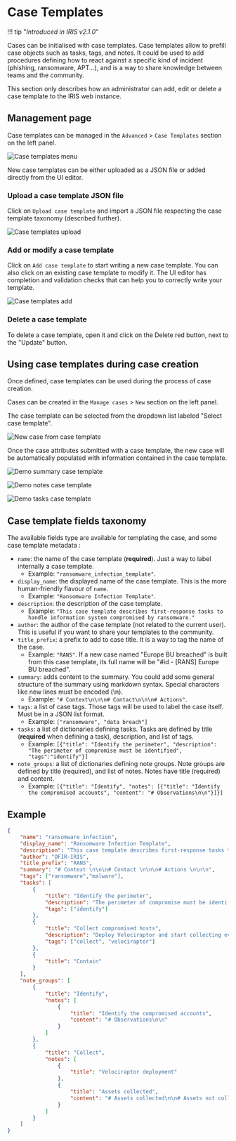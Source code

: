# Case Templates 

!!! tip "*Introduced in IRIS v2.1.0*"

Cases can be initialised with case templates. Case templates allow to prefill case objects such as tasks, tags, and notes.
It could be used to add procedures defining how to react against a specific kind of incident (phishing, ransomware, APT...), and is a way to share knowledge between teams and the community. 

This section only describes how an administrator can add, edit or delete a case template to the IRIS web instance.  

## Management page

Case templates can be managed in the ``Advanced`` > ``Case Templates`` section on the left panel. 

![Case templates menu](../_static/ct_menu.png)

New case templates can be either uploaded as a JSON file or added directly from the UI editor.

### Upload a case template JSON file

Click on ``Upload case template`` and import a JSON file respecting the case template taxonomy (described further).

![Case templates upload](../_static/ct_upload.png)

### Add or modify a case template

Click on ``Add case template`` to start writing a new case template. You can also click on an existing case template to modify it.
The UI editor has completion and validation checks that can help you to correctly write your template.

![Case templates add](../_static/ct_editor.png)

### Delete a case template

To delete a case template, open it and click on the Delete red button, next to the "Update" button.

## Using case templates during case creation

Once defined, case templates can be used during the process of case creation.

Cases can be created in the ``Manage cases`` > ``New`` section on the left panel.

The case template can be selected from the dropdown list labeled "Select case template".

![New case from case template](../_static/ct_new_case.png)

Once the case attributes submitted with a case template, the new case will be automatically populated with information contained in the case template.

![Demo summary case template](../_static/ct_demo_summary.png)

![Demo notes case template](../_static/ct_demo_notes.png)

![Demo tasks case template](../_static/ct_demo_tasks.png)

## Case template fields taxonomy 

The available fields type are available for templating the case, and some case template metadata : 

- ``name``: the name of the case template (**required**). Just a way to label internally a case template. 
    - Example: ``"ransomware_infection_template"``.
- ``display_name``: the displayed name of the case template. This is the more human-friendly flavour of ``name``.
    - Example: ``"Ransomware Infection Template"``.
- ``description``: the description of the case template.
    - Example: ``"This case template describes first-response tasks to handle information system compromised by ransomware."``
- ``author``: the author of the case template (not related to the current user). This is useful if you want to share your templates to the community.
- ``title_prefix``: a prefix to add to case title. It is a way to tag the name of the case.
    - Example: ``"RANS"``. If a new case named "Europe BU breached" is built from this case template, its full name will be "#id - [RANS] Europe BU breached".
- ``summary``: adds content to the summary. You could add some general structure of the summary using markdown syntax. Special characters like new lines must be encoded (\n).
    - Example: ``"# Context\n\n\n# Contact\n\n\n# Actions"``.
- ``tags``: a list of case tags. Those tags will be used to label the case itself. Must be in a JSON list format.
    - Example: ``["ransomware", "data breach"]``
- ``tasks``: a list of dictionaries defining tasks. Tasks are defined by title (**required** when defining a task), description, and list of tags.
    - Example: ``[{"title": "Identify the perimeter", "description": "The perimeter of compromise must be identified", "tags":"identify"}]``
- ``note_groups``: a list of dictionaries defining note groups. Note groups are defined by title (required), and list of notes. Notes have title (required) and content.
    - Example: ``[{"title": "Identify", "notes": [{"title": "Identify the compromised accounts", "content": "# Observations\n\n"}]}]``

## Example 

```json title="Case template example"
{
    "name": "ransomware_infection",
    "display_name": "Ransomware Infection Template",
    "description": "This case template describes first-response tasks to handle information system compromised by a ransomware.",
    "author": "DFIR-IRIS",
    "title_prefix": "RANS",
    "summary": "# Context \n\n\n# Contact \n\n\n# Actions \n\n\n",
    "tags": ["ransomware","malware"],
    "tasks": [
        {
            "title": "Identify the perimeter",
            "description": "The perimeter of compromise must be identified",
            "tags": ["identify"]
        },
        {
            "title": "Collect compromised hosts",
            "description": "Deploy Velociraptor and start collecting evidence",
            "tags": ["collect", "velociraptor"]
        },
        {
            "title": "Contain"
        }
    ],
    "note_groups": [
        {
            "title": "Identify",
            "notes": [
                {
                    "title": "Identify the compromised accounts",
                    "content": "# Observations\n\n"
                }
            ]
        },
        {
            "title": "Collect",
            "notes": [
                {
                    "title": "Velociraptor deployment"
                },
                {
                    "title": "Assets collected",
                    "content": "# Assets collected\n\n# Assets not collected"
                }
            ]
        }
    ]
}
```
